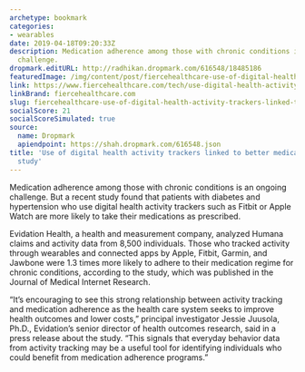 ```yaml
---
archetype: bookmark
categories:
- wearables
date: 2019-04-18T09:20:33Z
description: Medication adherence among those with chronic conditions is an ongoing
  challenge.
dropmark.editURL: http://radhikan.dropmark.com/616548/18485186
featuredImage: /img/content/post/fiercehealthcare-use-of-digital-health-activity-trackers-linked-to-better-medication-adherence-study.jpg
link: https://www.fiercehealthcare.com/tech/use-digital-health-activity-trackers-linked-to-better-medication-adherence-study
linkBrand: fiercehealthcare.com
slug: fiercehealthcare-use-of-digital-health-activity-trackers-linked-to-better-medication-adherence-study
socialScore: 21
socialScoreSimulated: true
source:
  name: Dropmark
  apiendpoint: https://shah.dropmark.com/616548.json
title: 'Use of digital health activity trackers linked to better medication adherence:
  study'
---
```

Medication adherence among those with chronic conditions is an ongoing challenge. But a recent study found that patients with diabetes and hypertension who use digital health activity trackers such as Fitbit or Apple Watch are more likely to take their medications as prescribed.

Evidation Health, a health and measurement company, analyzed Humana claims and activity data from 8,500 individuals. Those who tracked activity through wearables and connected apps by Apple, Fitbit, Garmin, and Jawbone were 1.3 times more likely to adhere to their medication regime for chronic conditions, according to the study, which was published in the Journal of Medical Internet Research.

“It’s encouraging to see this strong relationship between activity tracking and medication adherence as the health care system seeks to improve health outcomes and lower costs,” principal investigator Jessie Juusola, Ph.D., Evidation’s senior director of health outcomes research, said in a press release about the study. “This signals that everyday behavior data from activity tracking may be a useful tool for identifying individuals who could benefit from medication adherence programs.”

